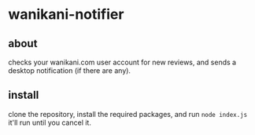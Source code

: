 # wanikani-notifier

## about

checks your wanikani.com user account for new reviews, and sends a desktop notification (if there are any).

## install

clone the repository, install the required packages, and run `node index.js` it'll run until you cancel it.
